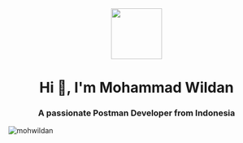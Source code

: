 <div id="header" align="center">
  <img src="https://c.tenor.com/WHOwHxdVSQIAAAAM/capoo-capoo-type.gif" radius="100%" width="100"/>
</div>
<h1 align="center">Hi 👋, I'm Mohammad Wildan</h1>
<h3 align="center">A passionate Postman Developer from Indonesia</h3>
<p align="left"> <img src="https://komarev.com/ghpvc/?username=mohwildan&label=Profile%20views&color=0e75b6&style=flat" alt="mohwildan" /> </p>
